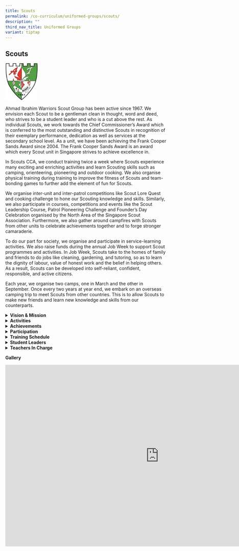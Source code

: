 ```yaml
---
title: Scouts
permalink: /co-curriculum/uniformed-groups/scouts/
description: ""
third_nav_title: Uniformed Groups
variant: tiptap
---
```

<h2>Scouts</h2>
<div class="isomer-image-wrapper">
<img style="width: 20%;" height="auto" width="100%" src="/images/scout%20logo.jpg">
</div>
<p>Ahmad Ibrahim Warriors Scout Group has been active since 1967. We envision
each Scout to be a gentleman clean in thought, word and deed, who strives
to be a student leader and who is a cut above the rest. As individual Scouts,
we work towards the Chief Commissioner’s Award which is conferred to the
most outstanding and distinctive Scouts in recognition of their exemplary
performance, dedication as well as services at the secondary school level.
As a unit, we have been achieving the Frank Cooper Sands Award since 2004.
The Frank Cooper Sands Award is an award which every Scout unit in Singapore
strives to achieve excellence in.</p>
<p>In Scouts CCA, we conduct training twice a week where Scouts experience
many exciting and enriching activities and learn Scouting skills such as
camping, orienteering, pioneering and outdoor cooking. We also organise
physical training during training to improve the fitness of Scouts and
team-bonding games to further add the element of fun for Scouts.</p>
<p>We organise inter-unit and inter-patrol competitions like Scout Lore Quest
and cooking challenge to hone our Scouting knowledge and skills. Similarly,
we also participate in courses, competitions and events like the Scout
Leadership Course, Patrol Pioneering Challenge and Founder’s Day Celebration
organised by the North Area of the Singapore Scout Association. Furthermore,
we also gather around campfires with Scouts from other units to celebrate
achievements together and to forge stronger camaraderie.</p>
<p>To do our part for society, we organise and participate in service-learning
activities. We also raise funds during the annual Job Week to support Scout
programmes and activities. In Job Week, Scouts take to the homes of family
and friends to do jobs like cleaning, gardening, and tutoring, so as to
learn the dignity of labour, value of honest work and the belief in helping
others. As a result, Scouts can be developed into self-reliant, confident,
responsible, and active citizens.&nbsp;</p>
<p>Each year, we organise two camps, one in March and the other in September.
Once every two years at year end, we embark on an overseas camping trip
to meet Scouts from other countries. This is to allow Scouts to make new
friends and learn new knowledge and skills from our counterparts.</p>
<p></p>
<div data-type="detailGroup" class="isomer-accordion-group isomer-accordion isomer-accordion-white">
<details class="isomer-details">
<summary><strong>Vision &amp; Mission</strong>
</summary>
<div data-type="detailsContent" class="isomer-details-content">
<p><strong>Vision</strong>
<br>Each Scout a gentleman clean in thought, word and deed, who strives to
be a student leader who is a cut above the rest.
<br>
</p>
<p><strong>Mission</strong>
<br>To develop in young gentlemen courage, resilience, and a sense of brotherhood.</p>
</div>
</details>
</div>
<div data-type="detailGroup" class="isomer-accordion-group isomer-accordion isomer-accordion-white">
<details class="isomer-details">
<summary><strong>Activities</strong>
</summary>
<div data-type="detailsContent" class="isomer-details-content">
<p>In Scouting, Scouts learn four core skills:</p>
<ul data-tight="true" class="tight">
<li>
<p>Camping which includes Campfire</p>
</li>
<li>
<p>Hiking, Exploration and Orienteering</p>
</li>
<li>
<p>Knots and Pioneering</p>
</li>
<li>
<p>Cooking and Outdoor Survival
<br>
</p>
</li>
</ul>
<p>This is done through the eight elements of the Scout Method:</p>
<ul data-tight="true" class="tight">
<li>
<p>Scout Promise and Law</p>
</li>
<li>
<p>Learning By Doing</p>
</li>
<li>
<p>Personal Progression</p>
</li>
<li>
<p>Patrol or Team System</p>
</li>
<li>
<p>Adult Support</p>
</li>
<li>
<p>Symbolic Framework</p>
</li>
<li>
<p>Nature</p>
</li>
<li>
<p>Community Involvement
<br>
</p>
</li>
</ul>
<h3>Camping</h3>
<p>Scouts’ hands are trained for wonders, with the ability to set up tents
and structures necessary for surviving in the outdoors. Working in accordance
with nature, Scouts improvise and make use of their surroundings to meet
their needs while protecting them.
<br>
</p>
<h3>Orienteering</h3>
<p>Navigating with a map in one hand and a compass in the other, Scouts identify
checkpoints and significant landmarks, and orientate themselves based on
these points, allowing them to explore unfamiliar territory with ease while
hiking.
<br>
</p>
<h3>Pioneering</h3>
<p>With nimble fingers and rugged hands, Scouts construct miniature wooden
models, transforming them into life-sized bridges, swings and kitchens
using mere wooden spars and manila ropes.
<br>
</p>
<h3>Outdoor Cooking</h3>
<p>From sourcing dried leaves and twigs, to building and maintaining a fire,
to putting small pieces of chicken to roast over a self-made cooking pit,
this is part of the outdoor cooking skill set that every Scout possesses.</p>
</div>
</details>
</div>
<div data-type="detailGroup" class="isomer-accordion-group isomer-accordion isomer-accordion-white">
<details class="isomer-details">
<summary><strong>Achievements</strong>
</summary>
<div data-type="detailsContent" class="isomer-details-content">
<ul data-tight="true" class="tight">
<li>
<p>Unit Award: Frank Cooper Sands Award</p>
</li>
<li>
<p>Individual Award: Chief Commissioner’s Award</p>
</li>
<li>
<p>North Area Scout Lore Quest
<br>- Highest Team Award: Silver
<br>- Highest Individual Award: Gold</p>
</li>
</ul>
</div>
</details>
</div>
<div data-type="detailGroup" class="isomer-accordion-group isomer-accordion isomer-accordion-white">
<details class="isomer-details">
<summary><strong>Participation</strong>
</summary>
<div data-type="detailsContent" class="isomer-details-content">
<p><strong>[unit level]</strong>
<br>• Unit Community Service</p>
<p>• Shooting for Master-At-Arms Badge Course</p>
<p>• Founders’ Day Commemoration</p>
<p>• Committee/PL/APL Handover Ceremony</p>
<p>• Committee Training Camp</p>
<p>• Thank You Badge for Parents &amp; Guardians</p>
<p>• Unit Retreat</p>
<p>• AIWS Got Talent</p>
<p>• National Day Commemoration</p>
<p>• Unit Training Camp
<br>
</p>
<p><strong>[school level]</strong>
</p>
<p>• Weekly Morning Assembly</p>
<p>• CCA Carnival cum Sec 1 Campfire</p>
<p>• Scouts Honouring Session Run 1</p>
<p>• Total Defence Day Commemoration Parade Segment</p>
<p>• Total Defence Day Celebration</p>
<p>• Achievement Day Parade Segment</p>
<p>• National Day Celebration Parade Segment</p>
<p>• Scouts Honouring Session Run 2</p>
<p></p>
<p><strong>[area level]</strong>
</p>
<p>• North Area Venture Foundation Course Run 1</p>
<p>• North Area Scout Leadership Course Run 1</p>
<p>• North Area Scout Leadership Course Run 3</p>
<p>• Roadshow at North Area Akela Award Ceremony</p>
<p>• North Area Online Scout Lore Quest</p>
<p>• North Area Venture Foundation Course Run 2</p>
<p></p>
<p><strong>[national level]</strong>
</p>
<p>• Diamond Jubilee Challenge &amp; Fund-raising Launch</p>
<p>• Chingay</p>
<p>• Diamond Jubilee Challenge &amp; Fund-raising</p>
<p>• Istana Open House (Chinese New Year)</p>
<p>• Adiji Chief Scout cum Founder's Day Celebration</p>
<p>• Appreciation Event for Istana Volunteers</p>
<p>• Youth Water Ambassador Badge Course</p>
<p>• Serigala Hike</p>
<p>• Job Week</p>
<p>• CPIB Anti-Corruption Badge Course</p>
<p>• Standard First Aid + CPR AED Certification Course</p>
<p>• 4th Singapore International Friendship Fiesta</p>
<p>• Istana Open House (National Day)</p>
<p>• National Day Parade Segment at the Padang</p>
<p>• Jamboree On The Air - Jamboree On The Internet</p>
<p>• Istana Open House (Deepavali)</p>
<p>• Remembrance Day Service and National Education Tour</p>
<p>• 11th National Patrol Camp</p>
</div>
</details>
</div>
<div data-type="detailGroup" class="isomer-accordion-group isomer-accordion isomer-accordion-white">
<details class="isomer-details">
<summary><strong>Training Schedule</strong>
</summary>
<div data-type="detailsContent" class="isomer-details-content">
<p><strong>Wednesday</strong>
<br>3pm to 5.30 pm</p>
<p><strong>Friday</strong>
<br>2.30 pm to 5.30 pm
<br>
<br><a href="https://go.gov.sg/aiwscalendar" rel="noopener nofollow" target="_blank">Scouts Training Calendar</a>
</p>
</div>
</details>
</div>
<div data-type="detailGroup" class="isomer-accordion-group isomer-accordion isomer-accordion-white">
<details class="isomer-details">
<summary><strong>Student Leaders</strong>
</summary>
<div data-type="detailsContent" class="isomer-details-content">
<p><strong>Senior Patrol Leader</strong>
<br>BENJAMIN LIM MING YING (S3-SERVICE)
<br>LIM ZHENG YIN (S3-INTEGRITY)</p>
<p><strong>Patrol Leader / Secretary</strong>
<br>HADI RAYYAN ADI (S3-SERVICE)
<br>YEO YI WEI (S2-COURAGE）</p>
<p><strong>Patrol Leader / Quartermaster</strong>
<br>DANIEL JAVILLONAR HARDI (S2-CARE)
<br>SIM MING HAO (S2-INTEGRITY)</p>
<p></p>
<p><strong>Assistant Patrol Leader</strong>
<br>MUHAMMAD ADEN MATEEN BIN ABDULLAH (S3-STEADFASTNESS
<br>MUHAMMAD AUDI BIN AZZRI (S3-SERVICE)
<br>ONG XUAN LIANG, ISAAC (S3-STEADFASTNESS)
<br>AIZ ARIAN BIN HERWANDY (S2-GRATITUDE)
<br>CHOO CHEN KANG REAGAN (S2-INTEGRITY)
<br>FOK XU YI (S2-EXCELLENCE)</p>
<p></p>
<p></p>
<p></p>
</div>
</details>
</div>
<div data-type="detailGroup" class="isomer-accordion-group isomer-accordion isomer-accordion-white">
<details class="isomer-details">
<summary><strong>Teachers In Charge</strong>
</summary>
<div data-type="detailsContent" class="isomer-details-content">
<p><strong>Ms Tania Chia Mei Lin (OIC)<br>Contact:&nbsp;<a href="mailto:chia_mei_lin_tania@moe.edu.sg" rel="noopener noreferrer nofollow" target="">chia_mei_lin_tania@moe.edu.sg</a></strong>
</p>
<p>Ms Ng Hui Wen
<br>Mr Enzo Charles Victor Buttazzoni
<br>Ms Low Qiao Yuan</p>
</div>
</details>
</div>
<p><strong>Gallery</strong>
</p>
<div class="iframe-wrapper">
<iframe height="569" width="960" allowfullscreen="true" frameborder="0" src="https://docs.google.com/presentation/d/e/2PACX-1vRaR5xN53i63qFNB2tIUbWLys6eo3dNv2qNMTydpMDtP-zHxH4Dbei_Jn8bg8zpJNeneEJYCNyTUrrs/embed?start=true&amp;loop=true&amp;delayms=3000"></iframe>
</div>
<p></p>